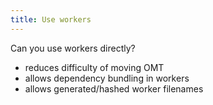```yaml
---
title: Use workers
---
```


Can you use workers directly?

- reduces difficulty of moving OMT
- allows dependency bundling in workers
- allows generated/hashed worker filenames